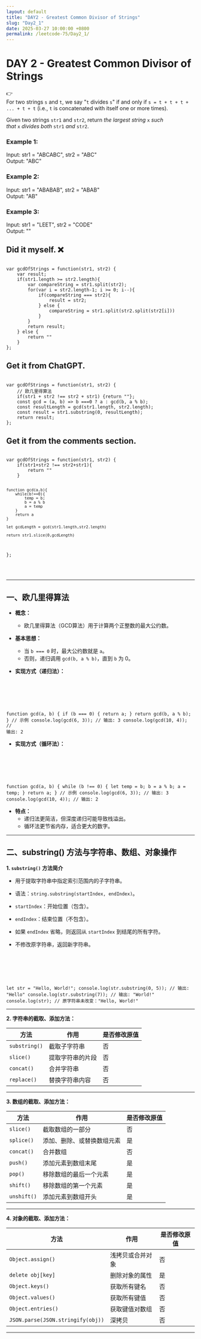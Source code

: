 ```yaml
---
layout: default
title: "DAY2 - Greatest Common Divisor of Strings"
slug: "Day2_1"
date: 2025-03-27 10:00:00 +0800
permalink: /leetcode-75/Day2_1/
---
```


# DAY 2 - Greatest Common Divisor of Strings
<aside class="asideDiv">
    <!-- 图标 -->
    <div>
        👉
    </div>
    <!-- 题目介绍 -->
    <div>
        <!-- 文字介绍部分 -->
        <main>
            <p style="margin: 0;">
                For two strings <code>s</code> and <code>t</code>, we say "<code>t</code> divides <code>s</code>" if and only if <code>s = t + t + t + ... + t + t</code> (i.e., <code>t</code> is concatenated with itself one or more times).
            </p>
            <p>
                Given two strings <code>str1</code> and <code>str2</code>, return <i>the largest string</i> <code>x</code> <i>such that</i> <code>x</code> <i>divides both</i> <code>str1</code> <i>and</i> <code>str2</code>.
            </p>
        </main>
        <!-- 示例部分 -->
        <main>
            <h3>Example 1:</h3>
            <!-- <pre><code class="language-plaintext"> -->
            <p class="quoteLeetcode">
            Input: str1 = "ABCABC", str2 = "ABC"<br>
            Output: "ABC"
            </p>
            <!-- </code></pre> -->
            <h3>Example 2:</h3>
            <p class="quoteLeetcode">
            Input: str1 = "ABABAB", str2 = "ABAB"<br>
            Output: "AB"
            </p>
            <h3>Example 3:</h3>
            <p class="quoteLeetcode">
            Input: str1 = "LEET", str2 = "CODE"<br>
            Output: ""
            </p>
        </main>
    </div>
</aside>


<h2><strong>Did it myself.</strong>  &#x274C;</h2>
<pre><code class="language-js">
var gcdOfStrings = function(str1, str2) {
    var result;
    if(str1.length >= str2.length){
        var compareString = str1.split(str2);
        for(var i = str2.length-1; i >= 0; i--){
            if(compareString === str2){
                result = str2;
            } else {
                compareString = str1.split(str2.split(str2[i]))
            }
        }
        return result;
    } else {
        return ""
    }
};
</code></pre>

<h2><strong>Get it from ChatGPT.</strong></h2>
<pre><code class="language-js">
var gcdOfStrings = function(str1, str2) {
    // 欧几里得算法
    if(str1 + str2 !== str2 + str1) {return ""};
    const gcd = (a, b) => b ===0 ? a : gcd(b, a % b);
    const resultLength = gcd(str1.length, str2.length);
    const result = str1.substring(0, resultLength);
    return result;
};
</code></pre>

<h2><strong>Get it from the comments section.</strong></h2>
<pre><code class="language-js">
var gcdOfStrings = function(str1, str2) {
    if(str1+str2 !== str2+str1){
        return ""
    }

    function gcd(a,b){
        while(b!==0){
            temp = b;
            b = a % b
            a = temp
        }
        return a
    }

    let gcdLength = gcd(str1.length,str2.length)

    return str1.slice(0,gcdLength)
};
</code></pre>
<br>

---

## 一、欧几里得算法

- **概念：**
    - 欧几里得算法（GCD算法）用于计算两个正整数的最大公约数。
- **基本思想：**
    - 当 `b === 0` 时，最大公约数就是 `a`。
    - 否则，递归调用 `gcd(b, a % b)`，直到 `b` 为 0。
- **实现方式（递归法）：**

    <pre><code class="language-js">
function gcd(a, b) {
    if (b === 0) {
        return a;
    }
    return gcd(b, a % b);
}
// 示例
console.log(gcd(6, 3));    // 输出: 3
console.log(gcd(10, 4));   // 输出: 2
    </code></pre>


- **实现方式（循环法）：**

    <pre><code class="language-js">
function gcd(a, b) {
    while (b !== 0) {
        let temp = b;
        b = a % b;
        a = temp;
    }
    return a;
}
// 示例
console.log(gcd(6, 3));    // 输出: 3
console.log(gcd(10, 4));   // 输出: 2
    </code></pre>

- **特点：**
    - 递归法更简洁，但深度递归可能导致栈溢出。
    - 循环法更节省内存，适合更大的数字。

---

## 二、substring() 方法与字符串、数组、对象操作

**1. `substring()` 方法简介**

- 用于提取字符串中指定索引范围内的子字符串。
- 语法：`string.substring(startIndex, endIndex)`。
- `startIndex`：开始位置（包含）。
- `endIndex`：结束位置（不包含）。
- 如果 `endIndex` 省略，则返回从 `startIndex` 到结尾的所有字符。
- 不修改原字符串，返回新字符串。

    <pre><code class="language-js">
let str = "Hello, World!";
console.log(str.substring(0, 5));   // 输出: "Hello"
console.log(str.substring(7));      // 输出: "World!"
console.log(str);                   // 原字符串未改变："Hello, World!"
    </code></pre>

---

**2. 字符串的截取、添加方法：**

| 方法 | 作用 | 是否修改原值 |
| --- | --- | --- |
| `substring()` | 截取子字符串 | 否 |
| `slice()` | 提取字符串的片段 | 否 |
| `concat()` | 合并字符串 | 否 |
| `replace()` | 替换字符串内容 | 否 |

---

**3. 数组的截取、添加方法：**

| 方法 | 作用 | 是否修改原值 |
| --- | --- | --- |
| `slice()` | 截取数组的一部分 | 否 |
| `splice()` | 添加、删除、或替换数组元素 | 是 |
| `concat()` | 合并数组 | 否 |
| `push()` | 添加元素到数组末尾 | 是 |
| `pop()` | 移除数组的最后一个元素 | 是 |
| `shift()` | 移除数组的第一个元素 | 是 |
| `unshift()` | 添加元素到数组开头 | 是 |

---

**4. 对象的截取、添加方法：**

| 方法 | 作用 | 是否修改原值 |
| --- | --- | --- |
| `Object.assign()` | 浅拷贝或合并对象 | 否 |
| `delete obj[key]` | 删除对象的属性 | 是 |
| `Object.keys()` | 获取所有键名 | 否 |
| `Object.values()` | 获取所有键值 | 否 |
| `Object.entries()` | 获取键值对数组 | 否 |
| `JSON.parse(JSON.stringify(obj))` | 深拷贝 | 否 |

---